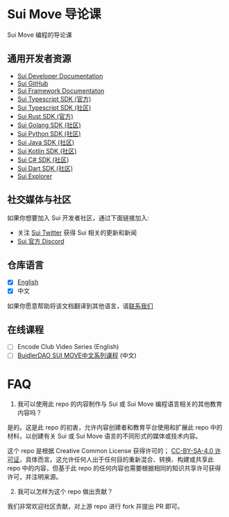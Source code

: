 # Sui Move 导论课

Sui Move 编程的导论课

## 通用开发者资源

- [Sui Developer Documentation](https://docs.sui.io/build)
- [Sui GitHub](https://github.com/MystenLabs/sui)
- [Sui Framework Documentaton](https://github.com/MystenLabs/sui/tree/main/crates/sui-framework/docs)
- [Sui Typescript SDK (官方)](https://github.com/MystenLabs/sui/tree/main/sdk/typescript)
- [Sui Typescript SDK (社区)](https://github.com/scallop-io/sui-kit)
- [Sui Rust SDK (官方)](https://github.com/MystenLabs/sui/tree/main/crates/sui-sdk)
- [Sui Golang SDK (社区)](https://github.com/coming-chat/go-sui-sdk)
- [Sui Python SDK (社区)](https://github.com/FrankC01/pysui)
- [Sui Java SDK (社区)](https://github.com/GrapeBaBa/sui4j)
- [Sui Kotlin SDK (社区)](https://github.com/cosmostation/suikotlin)
- [Sui C# SDK (社区)](https://github.com/d-moos/SuiNet)
- [Sui Dart SDK (社区)](https://github.com/mofalabs/sui)
- [Sui Explorer](https://explorer.sui.io/)

## 社交媒体与社区

如果你想要加入 Sui 开发者社区，通过下面链接加入:

- 关注 [Sui Twitter](https://twitter.com/SuiNetwork) 获得 Sui 相关的更新和新闻
- [Sui 官方 Discord](https://discord.gg/sui)

## 仓库语言

- [x] [English](https://github.com/sui-foundation/sui-move-intro-course)
- [x] 中文

如果你愿意帮助将该文档翻译到其他语言，请[联系我们](mailto:henry@mystenlabs.com)  

## 在线课程

- [ ] Encode Club Video Series (English)
- [ ] [BuidlerDAO SUI MOVE中文系列课程](https://www.bilibili.com/video/BV1RY411v7YU) (中文)

# FAQ

1. 我可以使用此 repo 的内容制作与 Sui 或 Sui Move 编程语言相关的其他教育内容吗？

是的。这是此 repo 的初衷，允许内容创建者和教育平台使用和扩展此 repo 中的材料，以创建有关 Sui 或 Sui Move 语言的不同形式的媒体或技术内容。

这个 repo 是根据 Creative Common License 获得许可的； [CC-BY-SA-4.0 许可证](https://github.com/RandyPen/sui-move-intro-course-zh/blob/main/LICENSE)，具体而言。这允许任何人出于任何目的重新混合、转换、构建或共享此 repo 中的内容，但基于此 repo 的任何内容也需要根据相同的知识共享许可获得许可，并注明来源。

2. 我可以怎样为这个 repo 做出贡献？

我们非常欢迎社区贡献，对上游 repo 进行 fork 并提出 PR 即可。
